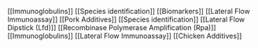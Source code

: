 [[Immunoglobulins]]
[[Species identification]]
[[Biomarkers]]
[[Lateral Flow Immunoassay]]
[[Pork Additives]]
[[Species identification]]
[[Lateral Flow Dipstick (Lfd)]]
[[Recombinase Polymerase Amplification (Rpa)]]
[[Immunoglobulins]]
[[Lateral Flow Immunoassay]]
[[Chicken Additives]]
